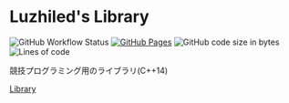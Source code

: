 # Luzhiled's Library

![GitHub Workflow Status](https://img.shields.io/github/workflow/status/ei1333/library/verify?style=flat-square)
[![GitHub Pages](https://img.shields.io/static/v1?label=GitHub+Pages&message=+&color=brightgreen&logo=github)](https://ei1333.github.io/library/)
![GitHub code size in bytes](https://img.shields.io/github/languages/code-size/ei1333/library?style=flat-square)
![Lines of code](https://img.shields.io/tokei/lines/github/ei1333/library?style=flat-square)

競技プログラミング用のライブラリ(C++14)

[Library](https://ei1333.github.io/library/index.html)
